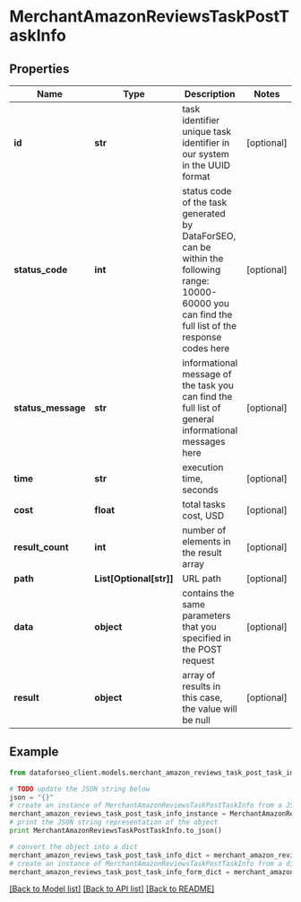 # MerchantAmazonReviewsTaskPostTaskInfo


## Properties

Name | Type | Description | Notes
------------ | ------------- | ------------- | -------------
**id** | **str** | task identifier unique task identifier in our system in the UUID format | [optional] 
**status_code** | **int** | status code of the task generated by DataForSEO, can be within the following range: 10000-60000 you can find the full list of the response codes here | [optional] 
**status_message** | **str** | informational message of the task you can find the full list of general informational messages here | [optional] 
**time** | **str** | execution time, seconds | [optional] 
**cost** | **float** | total tasks cost, USD | [optional] 
**result_count** | **int** | number of elements in the result array | [optional] 
**path** | **List[Optional[str]]** | URL path | [optional] 
**data** | **object** | contains the same parameters that you specified in the POST request | [optional] 
**result** | **object** | array of results in this case, the value will be null | [optional] 

## Example

```python
from dataforseo_client.models.merchant_amazon_reviews_task_post_task_info import MerchantAmazonReviewsTaskPostTaskInfo

# TODO update the JSON string below
json = "{}"
# create an instance of MerchantAmazonReviewsTaskPostTaskInfo from a JSON string
merchant_amazon_reviews_task_post_task_info_instance = MerchantAmazonReviewsTaskPostTaskInfo.from_json(json)
# print the JSON string representation of the object
print MerchantAmazonReviewsTaskPostTaskInfo.to_json()

# convert the object into a dict
merchant_amazon_reviews_task_post_task_info_dict = merchant_amazon_reviews_task_post_task_info_instance.to_dict()
# create an instance of MerchantAmazonReviewsTaskPostTaskInfo from a dict
merchant_amazon_reviews_task_post_task_info_form_dict = merchant_amazon_reviews_task_post_task_info.from_dict(merchant_amazon_reviews_task_post_task_info_dict)
```
[[Back to Model list]](../README.md#documentation-for-models) [[Back to API list]](../README.md#documentation-for-api-endpoints) [[Back to README]](../README.md)


